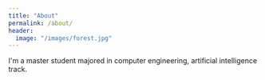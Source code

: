```yaml
---
title: "About"
permalink: /about/
header:
  image: "/images/forest.jpg"
---
```



I'm a master student majored in computer engineering, artificial intelligence track.